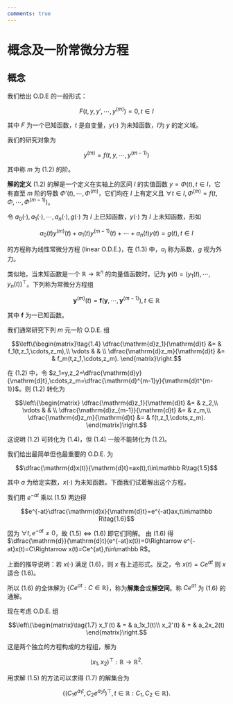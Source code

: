 ```yaml
---
comments: true
---
```

<head>
    <script src="https://cdn.mathjax.org/mathjax/latest/MathJax.js?config=TeX-AMS-MML_HTMLorMML" type="text/javascript"></script>
    <script type="text/x-mathjax-config">
        MathJax.Hub.Config({
            tex2jax: {
            skipTags: ['script', 'noscript', 'style', 'textarea', 'pre'],
            inlineMath: [['$','$']]
            }
        });
    </script>
</head>

# 概念及一阶常微分方程

## 概念

我们给出 O.D.E 的一般形式：

$$F(t,y,y',\cdots,y^{(m)})=0, t\in I\tag{1.1}$$

其中 $F$ 为一个已知函数，$t$ 是自变量，$y(\cdot)$ 为未知函数，$I$为 $y$ 的定义域。

我们的研究对象为

$$y^{(m)}=f(t,y,\cdots,y^{(m-1)})\tag{1.2}$$

其中称 $m$ 为 $(1.2)$ 的阶。

**解的定义** $(1.2)$ 的解是一个定义在实轴上的区间 $I$ 的实值函数 $y=\Phi(t),t\in I$，它有直至 $m$ 阶的导数 $\Phi'(t),\cdots,\Phi^{(m)}$，它们均在 $I$ 上有定义且 $\forall t\in I,
\Phi^{(m)}=f(t,\Phi,\cdots,\Phi^{(m-1)})$。

令 $a_0(\cdot),a_1(\cdot),\cdots,a_n(\cdot),g(\cdot)$ 为 $I$ 上已知函数，$y(\cdot)$ 为 $I$ 上未知函数，形如

$$a_0(t)y^{(m)}(t)+a_1(t)y^{(m-1)}(t)+\cdots+a_n(t)y(t)=g(t),t\in I\tag{1.3}$$

的方程称为线性常微分方程 (linear O.D.E.)，在 $(1.3)$ 中，$a_i$ 称为系数，$g$ 视为外力。

类似地，当未知函数是一个 $\mathbb R\rightarrow\mathbb R^n$ 的向量值函数时，记为 $\boldsymbol{y}(t)=(y_1(t),\cdots,y_n(t))^\top$。下列称为常微分方程组

$$\boldsymbol{y}^{(m)}(t)=\boldsymbol{f}(\boldsymbol{y},\cdots,\boldsymbol{y}^{(m-1)}),t\in \mathbb R$$

其中 $\boldsymbol{f}$ 为一已知函数。

我们通常研究下列 $m$ 元一阶 O.D.E. 组

$$\left\{\begin{matrix}\tag{1.4}
\dfrac{\mathrm{d}z_1}{\mathrm{d}t} &=  & f_1(t,z_1,\cdots,z_m),\\
\vdots  &  & \\
\dfrac{\mathrm{d}z_m}{\mathrm{d}t} &=  & f_m(t,z_1,\cdots,z_m).
\end{matrix}\right.$$

在 $(1.2)$ 中，令 $z_1=y,z_2=\dfrac{\mathrm{d}y}{\mathrm{d}t},\cdots,z_m=\dfrac{\mathrm{d}^{m-1}y}{\mathrm{d}t^{m-1}}$。则 $(1.2)$ 转化为

$$\left\{\begin{matrix}
\dfrac{\mathrm{d}z_1}{\mathrm{d}t} &=  & z_2,\\
\vdots  &  & \\
\dfrac{\mathrm{d}z_{m-1}}{\mathrm{d}t} &=  & z_m,\\
\dfrac{\mathrm{d}z_m}{\mathrm{d}t} &=  & f(t,z_1,\cdots,z_m).
\end{matrix}\right.$$

这说明 $(1.2)$ 可转化为 $(1.4)$，但 $(1.4)$ 一般不能转化为 $(1.2)$。

我们给出最简单但也最重要的 O.D.E. 为

$$\dfrac{\mathrm{d}x(t)}{\mathrm{d}t}=ax(t),t\in\mathbb R\tag{1.5}$$

其中 $a$ 为给定实数，$x(\cdot)$ 为未知函数。下面我们试着解出这个方程。

我们用 $e^{-at}$ 乘以 $(1.5)$ 两边得

$$e^{-at}\dfrac{\mathrm{d}x}{\mathrm{d}t}=e^{-at}ax,t\in\mathbb R\tag{1.6}$$

因为 $\forall t,e^{-at}\neq 0$，故 $(1.5)\Leftrightarrow (1.6)$ 即它们同解。
由 $(1.6)$ 得 $\dfrac{\mathrm{d}}{\mathrm{d}t}(e^{-at}x(t))=0\Rightarrow e^{-at}x(t)=C\Rightarrow x(t)=Ce^{at},t\in\mathbb R$。

上面的推导说明：若 $x(\cdot)$ 满足 $(1.6)$，则 $x$ 有上述形式。反之，令 $x(t)=Ce^{at}$ 则 $x$ 适合 $(1.6)$。

所以 $(1.6)$ 的全体解为 $\{Ce^{at}:C\in\mathbb R\}$，称为**解集合**或**解空间**。称 $Ce^{at}$ 为 $(1.6)$ 的通解。

现在考虑 O.D.E. 组

$$\left\{\begin{matrix}\tag{1.7}
x_1'(t) & = & a_1x_1(t)\\
x_2'(t) & = & a_2x_2(t)
\end{matrix}\right.$$

这是两个独立的方程构成的方程组，解为

$$(x_1,x_2)^\top:\mathbb R\rightarrow\mathbb R^2.$$

用求解 $(1.5)$ 的方法可以求得 $(1.7)$ 的解集合为

$$\{(C_1e^{a_1t},C_2e^{a_2t})^\top,t\in\mathbb R:C_1,C_2\in\mathbb R\}.$$
